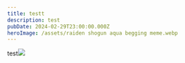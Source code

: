 ```yaml
---
title: testt
description: test
pubDate: 2024-02-29T23:00:00.000Z
heroImage: /assets/raiden shogun aqua begging meme.webp
---
```


test![](</raiden shogun wheeze meme.webp>)

